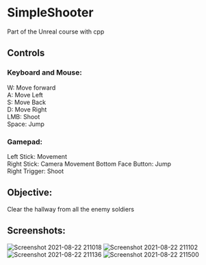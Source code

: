 # SimpleShooter
Part of the Unreal course with cpp

## Controls 

### Keyboard and Mouse:
W: Move forward<br>
A: Move Left<br>
S: Move Back<br>
D: Move Right<br>
LMB: Shoot<br>
Space: Jump<br>

### Gamepad:
Left Stick: Movement<br>
Right Stick: Camera Movement
Bottom Face Button: Jump<br>
Right Trigger: Shoot<br>

## Objective:
Clear the hallway from all the enemy soldiers

## Screenshots:
![Screenshot 2021-08-22 211018](https://user-images.githubusercontent.com/81677957/130361329-2c423f06-63f9-428c-92f3-603ed7db74d7.png)
![Screenshot 2021-08-22 211102](https://user-images.githubusercontent.com/81677957/130361334-94544ee9-743d-469f-a416-29adc756ba27.png)
![Screenshot 2021-08-22 211136](https://user-images.githubusercontent.com/81677957/130361340-21e70f5d-c8f1-45ae-b035-71ffc303fd77.png)
![Screenshot 2021-08-22 211500](https://user-images.githubusercontent.com/81677957/130361371-6cba60c4-8c38-4d3b-933d-02fc1bd0da8b.png)



